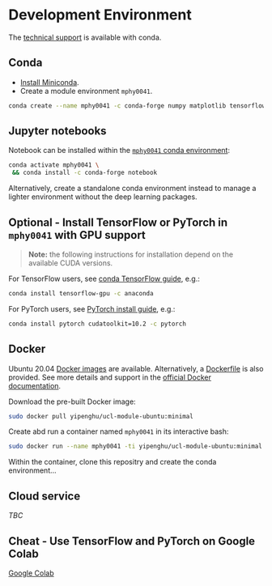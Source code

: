 
# Development Environment
The [technical support](https://weisslab.cs.ucl.ac.uk/YipengHu/mphy0030/-/blob/main/docs/dev_env_python.md) is available with conda.  

## Conda
- [Install Miniconda](https://docs.conda.io/projects/conda/en/latest/user-guide/install/).
- Create a module environment `mphy0041`.
```bash
conda create --name mphy0041 -c conda-forge numpy matplotlib tensorflow=2.6 pytorch=1.10
```

## Jupyter notebooks
Notebook can be installed within the [`mphy0041` conda environment](../docs/conda.md):

``` bash
conda activate mphy0041 \
 && conda install -c conda-forge notebook
```

Alternatively, create a standalone conda environment instead to manage a lighter environment without the deep learning packages.



## Optional - Install TensorFlow or PyTorch in `mphy0041` with GPU support
>**Note:** the following instructions for installation depend on the available CUDA versions.

For TensorFlow users, see [conda TensorFlow guide](https://docs.anaconda.com/anaconda/user-guide/tasks/tensorflow/), e.g.:
```bash
conda install tensorflow-gpu -c anaconda 
```

For PyTorch users, see [PyTorch install guide](https://pytorch.org/get-started/locally/), e.g.:
```bash
conda install pytorch cudatoolkit=10.2 -c pytorch
```


## Docker 
Ubuntu 20.04 [Docker images](https://hub.docker.com/repository/docker/yipenghu/ucl-module-ubuntu) are available. Alternatively, a [Dockerfile](../Dockerfile) is also provided. See more details and support in the [official Docker documentation](https://docs.docker.com/).  

Download the pre-built Docker image:
```bash
sudo docker pull yipenghu/ucl-module-ubuntu:minimal 
```
Create abd run a container named `mphy0041` in its interactive bash:
```bash
sudo docker run --name mphy0041 -ti yipenghu/ucl-module-ubuntu:minimal bash
```
Within the container, clone this repositry and create the conda environment...


## Cloud service
_TBC_


## Cheat - Use TensorFlow and PyTorch on Google Colab
[Google Colab](https://colab.research.google.com/)
